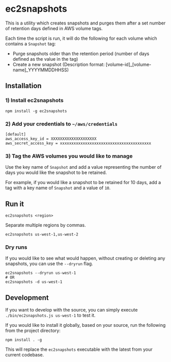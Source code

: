 # ec2snapshots

This is a utility which creates snapshots and purges them after a set number of retention days
defined in AWS volume tags.

Each time the script is run, it will do the following for each volume which contains a `Snapshot` tag:
 - Purge snapshots older than the retention period (number of days defined as the value in the tag)
 - Create a new snapshot (Description format: [volume-id]_[volume-name]_YYYYMMDDHHSS)
 

## Installation

### 1) Install ec2snapshots

```
npm install -g ec2snapshots
```

### 2) Add your credentials to `~/aws/credentials`

```
[default]
aws_access_key_id = XXXXXXXXXXXXXXXXXXXX
aws_secret_access_key = xxxxxxxxxxxxxxxxxxxxxxxxxxxxxxxxxxxxxxxx
```

### 3) Tag the AWS volumes you would like to manage

Use the key name of `Snapshot` and add a value representing the number of days you would like the snapshot to be retained.

For example, if you would like a snapshot to be retained for 10 days, add a tag with a key name
of `Snapshot` and a value of `10`.


## Run it

```
ec2snapshots <region>
```

Separate multiple regions by commas.

```
ec2snapshots us-west-1,us-west-2
```

### Dry runs

If you would like to see what would happen, without creating or deleting any snapshots,
you can use the `--dryrun` flag.

```
ec2snapshots --dryrun us-west-1
# OR
ec2snapshots -d us-west-1
```


## Development

If you want to develop with the source, you can simply execute `./bin/ec2snapshots.js us-west-1` to test it.

If you would like to install it globally, based on your source, run the following from the project directory:

```
npm install . -g
```

This will replace the `ec2snapshots` executable with the latest from your current codebase.
